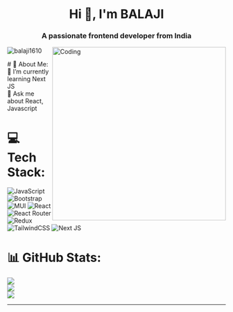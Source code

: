 <h1 align="center">Hi 👋, I'm BALAJI</h1>
<h3 align="center">A passionate frontend developer from India</h3>
<img align="right" alt="Coding" width="400" src="https://www.rlogical.com/wp-content/uploads/2020/07/react-js-developer.png"></img>
<p align="left"> <img src="https://komarev.com/ghpvc/?username=balaji1610&label=Profile%20views&color=0e75b6&style=flat" alt="balaji1610" /> </p>
# 💫 About Me:
<br>🌱 I’m currently learning Next JS<br>💬 Ask me about React, Javascript<br>


# 💻 Tech Stack:
![JavaScript](https://img.shields.io/badge/javascript-%23323330.svg?style=for-the-badge&logo=javascript&logoColor=%23F7DF1E) ![Bootstrap](https://img.shields.io/badge/bootstrap-%23563D7C.svg?style=for-the-badge&logo=bootstrap&logoColor=white) ![MUI](https://img.shields.io/badge/MUI-%230081CB.svg?style=for-the-badge&logo=material-ui&logoColor=white) ![React](https://img.shields.io/badge/react-%2320232a.svg?style=for-the-badge&logo=react&logoColor=%2361DAFB) ![React Router](https://img.shields.io/badge/React_Router-CA4245?style=for-the-badge&logo=react-router&logoColor=white) ![Redux](https://img.shields.io/badge/redux-%23593d88.svg?style=for-the-badge&logo=redux&logoColor=white) ![TailwindCSS](https://img.shields.io/badge/tailwindcss-%2338B2AC.svg?style=for-the-badge&logo=tailwind-css&logoColor=white) ![Next JS](https://img.shields.io/badge/Next-black?style=for-the-badge&logo=next.js&logoColor=white)
# 📊 GitHub Stats:
![](https://github-readme-stats.vercel.app/api?username=balaji1610&theme=default&hide_border=false&include_all_commits=false&count_private=false)<br/>
![](https://github-readme-streak-stats.herokuapp.com/?user=balaji1610&theme=default&hide_border=false)<br/>
![](https://github-readme-stats.vercel.app/api/top-langs/?username=balaji1610&theme=default&hide_border=false&include_all_commits=false&count_private=false&layout=compact)

---


<!-- Proudly created with GPRM ( https://gprm.itsvg.in ) -->
